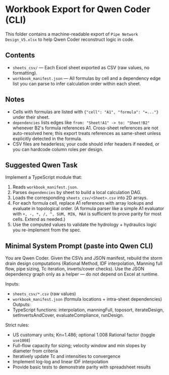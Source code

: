 
# Workbook Export for Qwen Coder (CLI)

This folder contains a machine-readable export of `Pipe Network Design_V5.xlsx` to help Qwen Coder reconstruct logic in code.

## Contents
- `sheets_csv/` — Each Excel sheet exported as CSV (raw values, no formatting).
- `workbook_manifest.json` — All formulas by cell and a dependency edge list you can parse to infer calculation order within each sheet.

## Notes
- Cells with formulas are listed with `{"cell": "A1", "formula": "=..."}` under their sheet.
- `dependencies` lists edges like `from: "Sheet!A1" -> to: "Sheet!B2"` whenever B2's formula references A1. Cross-sheet references are not auto-resolved here; this export treats references as same-sheet unless explicitly detected in the formula.
- CSV files are headerless; your code should infer headers if needed, or you can hardcode column roles per design.

## Suggested Qwen Task
Implement a TypeScript module that:
1. Reads `workbook_manifest.json`.
2. Parses `dependencies` by sheet to build a local calculation DAG.
3. Loads the corresponding `sheets_csv/<Sheet>.csv` into 2D arrays.
4. For each formula cell, replace A1 references with array lookups and evaluate in topological order. (A formula parser like a simple A1 evaluator with `+, -, *, /, ^, SUM, MIN, MAX` is sufficient to prove parity for most cells. Extend as needed.)
5. Use the computed values to validate the hydrology + hydraulics logic you re-implement from the spec.

## Minimal System Prompt (paste into Qwen CLI)
You are Qwen Coder. Given the CSVs and JSON manifest, rebuild the storm drain design computations (Rational Method, IDF interpolation, Manning full flow, pipe sizing, Tc iteration, inverts/cover checks). Use the JSON dependency graph only as a helper — do not depend on Excel at runtime.

Inputs:
- `sheets_csv/*.csv` (raw values)
- `workbook_manifest.json` (formula locations + intra-sheet dependencies)
Outputs:
- TypeScript functions: interpolation, manningFull, toposort, iterateDesign, setInvertsAndCover, evaluateCompliance, runDesign.

Strict rules:
- US customary units; Kn=1.486; optional 1.008 Rational factor (toggle `use1008`)
- Full-flow capacity for sizing; velocity window and min slopes by diameter from criteria
- Iteratively update Tc and intensities to convergence
- Implement log-log and linear IDF interpolation
- Provide basic tests to demonstrate parity with spreadsheet results
